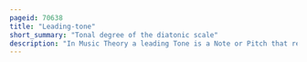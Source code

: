 ```yaml
---
pageid: 70638
title: "Leading-tone"
short_summary: "Tonal degree of the diatonic scale"
description: "In Music Theory a leading Tone is a Note or Pitch that resolves or leads to a Note one Semitone higher or lower being a lower and upper leading Tone respectively. Typically, the leading Tone Refers to the seventh scale Degree of a major Scale, a major Seventh above the Tonic. In the movable do solfège System, the Leading-Tone is sung as Ti."
---
```

